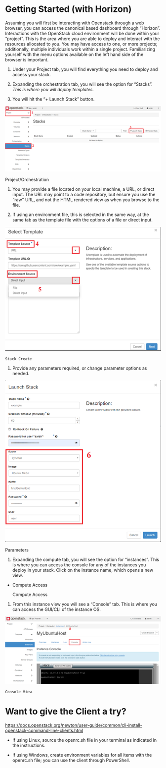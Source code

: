 Getting Started (with Horizon)
==============================

Assuming you will first be interacting with Openstack through a web browser, you
can access the canonical based dashboard through “Horizon”. Interactions with
the OpenStack cloud environment will be done within your “project”. This is the
area where you are able to deploy and interact with the resources allocated to
you. You may have access to one, or more projects; additionally, multiple
individuals work within a single project. Familiarizing yourself with the menu
options available on the left hand side of the browser is important.

1.  Under your Project tab, you will find everything you need to deploy and
    access your stack.

2.  Expanding the orchestration tab, you will see the option for “Stacks”. *This
    is where you will deploy templates.*

3.  You will hit the “+ Launch Stack” button.

![Project/Orchestration](media/0d53cc89a9d5aa1451fc862c4e56ad26.png)

Project/Orchestration

1.  You may provide a file located on your local machine, a URL, or direct
    input. The URL may point to a code repository, but ensure you use the “raw”
    URL, and not the HTML rendered view as when you browse to the file.

2.  If using an environment file, this is selected in the same way, at the same
    tab as the template file with the options of a file or direct input.

![Stack Create](media/94295511f1cec7a6c53e483ada35b0a8.png)

    Stack Create

1.  Provide any parameters required, or change parameter options as needed.

![Parameters](media/6ccb59744db54c079c024945dc9d01ac.png)

Parameters

1.  Expanding the compute tab, you will see the option for “instances”. This is
    where you can access the console for any of the instances you deploy in your
    stack. Click on the instance name, which opens a new view.

-   Compute Access

    Compute Access

1.  From this instance view you will see a “Console” tab. This is where you can
    access the GUI/CLI of the instance OS.

![Console View](media/bac4d1802a17e8b345bcde2a9da43b6d.png)

    Console View

Want to give the Client a try?
==============================

<https://docs.openstack.org/newton/user-guide/common/cli-install-openstack-command-line-clients.html>

-   If using Linux, source the openrc.sh file in your terminal as indicated in
    the instructions.

-   If using Windows, create environment variables for all items with the
    openrc.sh file; you can use the client through PowerShell.
